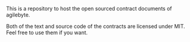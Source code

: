This is a repository to host the open sourced contract documents of agilebyte.

Both of the text and source code of the contracts are licensed under MIT. Feel free to use them if you want.
